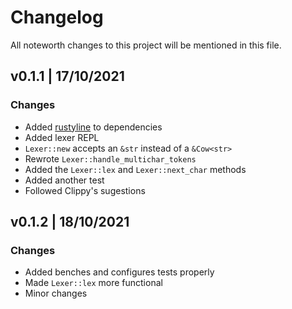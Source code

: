 # Changelog
All noteworth changes to this project will be mentioned in this file.

## v0.1.1 | 17/10/2021
### Changes
- Added [rustyline](https://crates.io/crates/rustyline/) to dependencies
- Added lexer REPL
- `Lexer::new` accepts an `&str` instead of a `&Cow<str>`
- Rewrote `Lexer::handle_multichar_tokens`
- Added the `Lexer::lex` and `Lexer::next_char` methods
- Added another test
- Followed Clippy's sugestions

## v0.1.2 | 18/10/2021
### Changes 
- Added benches and configures tests properly
- Made `Lexer::lex` more functional
- Minor changes